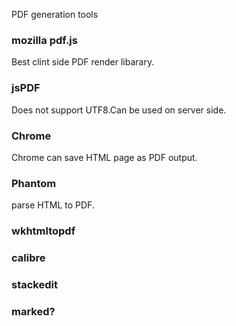 PDF generation tools

### mozilla pdf.js

Best clint side PDF render libarary.


### jsPDF

Does not support UTF8.Can be used on server side.


### Chrome

Chrome can save HTML page as PDF output.


### Phantom 

parse HTML to PDF.


### wkhtmltopdf


### calibre


### stackedit


### marked?

